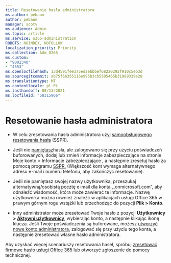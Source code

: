```yaml
---
title: Resetowanie hasła administratora
ms.author: pebaum
author: pebaum
manager: scotv
ms.audience: Admin
ms.topic: article
ms.service: o365-administration
ROBOTS: NOINDEX, NOFOLLOW
localization_priority: Priority
ms.collection: Adm_O365
ms.custom:
- "9002340"
- "4553"
ms.openlocfilehash: 13d4591fee375ed2ebbbef68220292f910c5eb3d
ms.sourcegitcommit: ab75f66355116e995b3cb5505465b31989339e28
ms.translationtype: MT
ms.contentlocale: pl-PL
ms.lasthandoff: 08/13/2021
ms.locfileid: "58315966"
---
```

# <a name="admin-password-reset"></a>Resetowanie hasła administratora

- W celu zresetowania hasła administratora użyj [samoobsługowego resetowania hasła](https://passwordreset.microsoftonline.com/) (SSPR).

- Jeśli nie [pamiętasz](https://mysignins.microsoft.com/security-info)hasła, ale zalogowano się przy użyciu poświadczeń buforowanych, dodaj lub zmień informacje zabezpieczające na stronie Moje konto > Informacje zabezpieczające , a następnie zresetuj hasło za pomocą programu [SSPR.](https://passwordreset.microsoftonline.com/) (Większość kont wymaga alternatywnego adresu e-mail i numeru telefonu, aby zakończyć resetowanie).

- Jeśli nie pamiętasz swojej nazwy użytkownika, przeszukaj alternatywną/osobistą pocztę e-mail dla konta „.onmicrosoft.com”, aby odnaleźć wiadomość, która może zawierać te informacje.  Nazwę użytkownika można również znaleźć w aplikacjach usługi Office 365 w prawym górnym rogu wstążki lub przechodząc do pozycji **Plik > Konto**.

- Inny administrator może zresetować Twoje hasło z pozycji **Użytkownicy > [Aktywni użytkownicy](https://portal.office.com/adminportal/home#/users)**, wybierając konto, a następnie klikając ikonę klucza.  Jeśli Twoje poświadczenia są buforowane, możesz [utworzyć nowe konto administratora](https://portal.office.com/adminportal/home#/users), zalogować się przy użyciu tego konta, a następnie zresetować własne hasło administratora.

Aby uzyskać więcej scenariuszy resetowania haseł, spróbuj [zresetować firmowe hasło usługi Office 365](https://docs.microsoft.com/microsoft-365/admin/add-users/reset-passwords) lub otworzyć zgłoszenie do pomocy technicznej.

